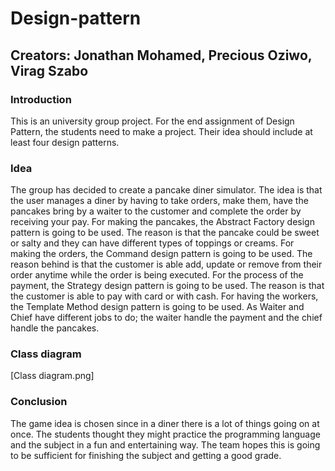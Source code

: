 # Design-pattern
## Creators: Jonathan Mohamed, Precious Oziwo, Virag Szabo

### Introduction
This is an university group project. For the end assignment of Design Pattern, the students need to make a project. Their idea should 
include at least four design patterns.

### Idea
The group has decided to create a pancake diner simulator. The idea is that the user manages a diner
by having to take orders, make them, have the pancakes bring by a waiter to the customer and 
complete the order by receiving your pay. 
For making the pancakes, the Abstract Factory design pattern is going to be used. The reason is that 
the pancake could be sweet or salty and they can have different types of toppings or creams.
For making the orders, the Command design pattern is going to be used. The reason behind is that the
customer is able add, update or remove from their order anytime while the order is being executed.
For the process of the payment, the Strategy design pattern is going to be used. The reason is that the 
customer is able to pay with card or with cash.
For having the workers, the Template Method design pattern is going to be used. As Waiter and Chief 
have different jobs to do; the waiter handle the payment and the chief handle the pancakes.

### Class diagram
[Class diagram.png]

### Conclusion
The game idea is chosen since in a diner there is a lot of things going on at once. The students thought 
they might practice the programming language and the subject in a fun and entertaining way. The 
team hopes this is going to be sufficient for finishing the subject and getting a good grade.
